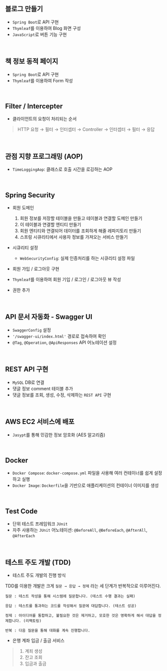 ## 블로그 만들기

- `Spring Boot`로 API 구현
- `Thymleaf`를 이용하여 Blog 화면 구성
- `JavaScript`로 버튼 기능 구현

<br>

## 책 정보 동적 페이지

- `Spring Boot`로 API 구현
- `Thymleaf`를 이용하여 Form 작성

<br>

## Filter / Intercepter

- 클라이언트의 요청이 처리되는 순서

> HTTP 요청 → 필터 → 인터셉터 → Controller → 인터셉터 → 필터 → 응답

<br>

## 관점 지향 프로그래밍 (AOP)

- `TimeLoggingAop`: 클래스로 호출 시간을 로깅하는 AOP

<br>

## Spring Security

- 회원 도메인
  1. 회원 정보를 저장할 테이블을 만들고 테이블과 연결할 도메인 만들기
  2. 이 테이블과 연결할 엔티티 만들기
  3. 회원 엔티티와 연결되어 데이터를 조회하게 해줄 레파지토리 만들기
  4. 스프링 시큐리티에서 사용자 정보를 가져오는 서비스 만들기


- 시큐리티 설정
  - `WebSecurityConfig`: 실제 인증처리를 하는 시큐리티 설정 파일


- 회원 가입 / 로그아웃 구현
- `Thymleaf`를 이용하여 회원 기입 / 로그인 / 로그아웃 뷰 작성
- 권한 추가

<br>

## API 문서 자동화 - Swagger UI

- `SwaggerConfig` 설정
- `'/swagger-ui/index.html'` 경로로 접속하여 확인
- `@Tag`, `@Operation`, `@ApiResponses` API 어노테이션 설정

<br>

## REST API 구현

- `MySQL` DB로 연결
- 댓글 정보 comment 테이블 추가
- 댓글 정보를 조회, 생성, 수정, 삭제하는 `REST API` 구현

<br>

## AWS EC2 서비스에 배포

- `Jasypt`를 통해 민감한 정보 암호화 (AES 알고리즘)

<br>

## Docker

- `Docker Compose`: `docker-compose.yml` 파일을 사용해 여러 컨테이너를 쉽게 설정하고 실행
- `Docker Image`: `Dockerfile`을 기반으로 애플리케이션의 컨테이너 이미지를 생성

<br>

## Test Code

- 단위 테스트 프레임워크 `JUnit`
- 자주 사용하는 `JUnit` 어노테이션: `@BeforeAll`, `@BeforeEach`, `@AfterAll`, `@AfterEach`

<br>

## 테스트 주도 개발 (TDD)

- 테스트 주도 개발의 진행 방식

TDD를 이용한 개발은 크게 `질문 → 응답 → 정제` 라는 세 단계가 반복적으로 이루어진다.

```
질문 : 테스트 작성을 통해 시스템에 질문합니다. (테스트 수행 결과는 실패)

응답 : 테스트를 통과하는 코드를 작성해서 질문에 대답합니다. (테스트 성공)

정제 : 아이디어를 통합하고, 불필요한 것은 제거하고, 모호한 것은 명확하게 해서 대답을 정제합니다. (리팩토링)

반복 : 다음 질문을 통해 대화를 계속 진행합니다.
```

- 은행 계좌 입금 / 출금 서비스

> 1. 계죄 생성
> 2. 잔고 조회
> 3. 입금과 출금



